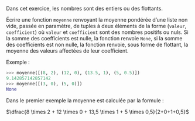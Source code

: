 Dans cet exercice, les nombres sont des entiers ou des flottants.


Écrire une fonction `moyenne` renvoyant la moyenne pondérée d’une liste non vide,
passée en paramètre, de tuples à deux éléments de la forme (`valeur`,
`coefficient`) où `valeur` et `coefficient` sont des nombres positifs ou nuls.
Si la somme des coefficients est nulle, la fonction renvoie `None`, si la somme des
coefficients est non nulle, la fonction renvoie, sous forme de flottant, la moyenne des
valeurs affectées de leur coefficient.

Exemple :
```python
>>> moyenne([(8, 2), (12, 0), (13.5, 1), (5, 0.5)])
9.142857142857142
>>> moyenne([(3, 0), (5, 0)])
None
```

Dans le premier exemple la moyenne est calculée par la formule :

$\dfrac{8 \times 2 + 12 \times 0 + 13,5 \times 1 + 5 \times 0,5}{2+0+1+0,5}$